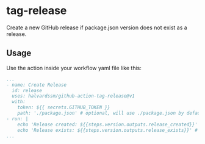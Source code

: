 # tag-release

Create a new GitHub release if package.json version does not exist as a release.

## Usage

Use the action inside your workflow yaml file like this:

```yml
...
- name: Create Release
  id: release
  uses: halvardssm/github-action-tag-release@v1
  with: 
    token: ${{ secrets.GITHUB_TOKEN }}
    path: './package.json' # optional, will use ./package.json by default
- run: |
    echo 'Release created: ${{steps.version.outputs.release_created}}' # boolean
    echo 'Release exists: ${{steps.version.outputs.release_exists}}' # boolean
...
```
